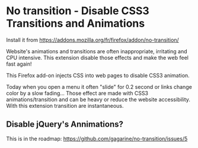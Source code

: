 # No transition - Disable CSS3 Transitions and Animations

Install it from https://addons.mozilla.org/fr/firefox/addon/no-transition/

Website's animations and transitions are often inappropriate, irritating and CPU intensive. This extension disable those effects and make the web feel fast again!

This Firefox add-on injects CSS into web pages to disable CSS3 animation.

Today when you open a menu it often "slide" for 0.2 second or links change color by a slow fading... Those effect are made with CSS3 animations/transition and can be heavy or reduce the website accessibility. With this extension transition are instantaneous.

## Disable jQuery's Annimations? 
 
This is in the roadmap: https://github.com/gagarine/no-transition/issues/5
